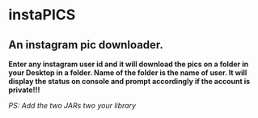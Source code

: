 # instaPICS
## An instagram pic downloader.

**Enter any instagram user id and it will download the pics on a folder in your Desktop in a folder. Name of the folder is the name of user.
It will display the status on console and prompt accordingly if the account is private!!!** 

_PS: Add the two JARs two your library_





